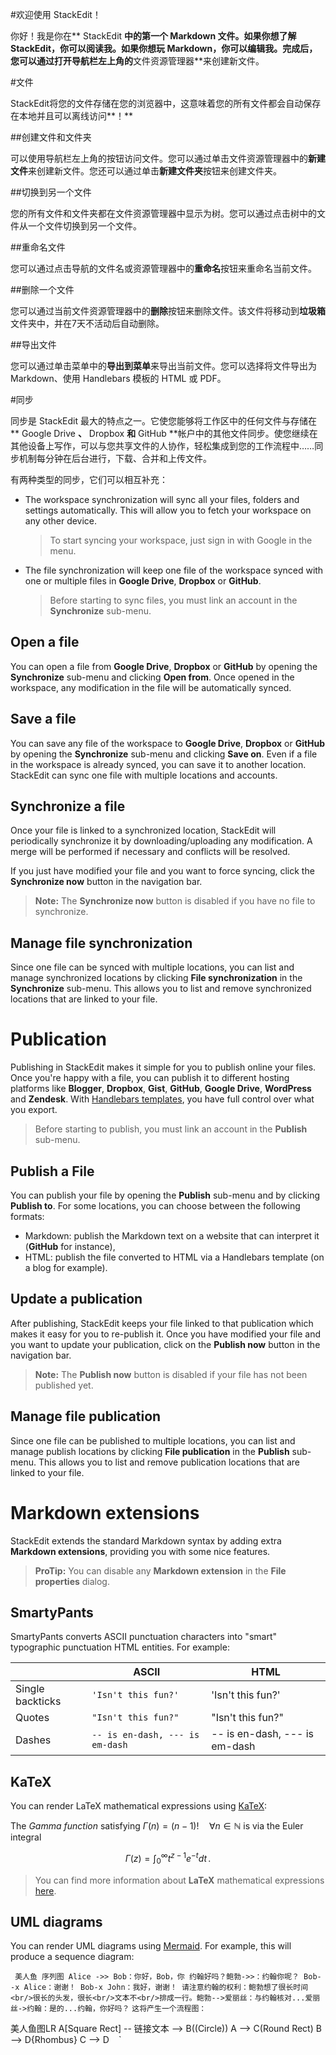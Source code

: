 #欢迎使用 StackEdit！

你好！我是你在** StackEdit **中的第一个 Markdown 文件。如果你想了解 StackEdit，你可以阅读我。如果你想玩 Markdown，你可以编辑我。完成后，您可以通过打开导航栏左上角的**文件资源管理器**来创建新文件。


#文件

StackEdit将您的文件存储在您的浏览器中，这意味着您的所有文件都会自动保存在本地并且可以离线访问**！**

##创建文件和文件夹

可以使用导航栏左上角的按钮访问文件。您可以通过单击文件资源管理器中的**新建文件**来创建新文件。您还可以通过单击**新建文件夹**按钮来创建文件夹。

##切换到另一个文件

您的所有文件和文件夹都在文件资源管理器中显示为树。您可以通过点击树中的文件从一个文件切换到另一个文件。

##重命名文件

您可以通过点击导航的文件名或资源管理器中的**重命名**按钮来重命名当前文件。

##删除一个文件

您可以通过当前文件资源管理器中的**删除**按钮来删除文件。该文件将移动到**垃圾箱**文件夹中，并在7天不活动后自动删除。

##导出文件

您可以通过单击菜单中的**导出到菜单**来导出当前文件。您可以选择将文件导出为 Markdown、使用 Handlebars 模板的 HTML 或 PDF。


#同步

同步是 StackEdit 最大的特点之一。它使您能够将工作区中的任何文件与存储在** Google Drive **、** Dropbox **和** GitHub **帐户中的其他文件同步。使您继续在其他设备上写作，可以与您共享文件的人协作，轻松集成到您的工作流程中……同步机制每分钟在后台进行，下载、合并和上传文件。

有两种类型的同步，它们可以相互补充：

- The workspace synchronization will sync all your files, folders and settings automatically. This will allow you to fetch your workspace on any other device.
	> To start syncing your workspace, just sign in with Google in the menu.

- The file synchronization will keep one file of the workspace synced with one or multiple files in **Google Drive**, **Dropbox** or **GitHub**.
	> Before starting to sync files, you must link an account in the **Synchronize** sub-menu.

## Open a file

You can open a file from **Google Drive**, **Dropbox** or **GitHub** by opening the **Synchronize** sub-menu and clicking **Open from**. Once opened in the workspace, any modification in the file will be automatically synced.

## Save a file

You can save any file of the workspace to **Google Drive**, **Dropbox** or **GitHub** by opening the **Synchronize** sub-menu and clicking **Save on**. Even if a file in the workspace is already synced, you can save it to another location. StackEdit can sync one file with multiple locations and accounts.

## Synchronize a file

Once your file is linked to a synchronized location, StackEdit will periodically synchronize it by downloading/uploading any modification. A merge will be performed if necessary and conflicts will be resolved.

If you just have modified your file and you want to force syncing, click the **Synchronize now** button in the navigation bar.

> **Note:** The **Synchronize now** button is disabled if you have no file to synchronize.

## Manage file synchronization

Since one file can be synced with multiple locations, you can list and manage synchronized locations by clicking **File synchronization** in the **Synchronize** sub-menu. This allows you to list and remove synchronized locations that are linked to your file.


# Publication

Publishing in StackEdit makes it simple for you to publish online your files. Once you're happy with a file, you can publish it to different hosting platforms like **Blogger**, **Dropbox**, **Gist**, **GitHub**, **Google Drive**, **WordPress** and **Zendesk**. With [Handlebars templates](http://handlebarsjs.com/), you have full control over what you export.

> Before starting to publish, you must link an account in the **Publish** sub-menu.

## Publish a File

You can publish your file by opening the **Publish** sub-menu and by clicking **Publish to**. For some locations, you can choose between the following formats:

- Markdown: publish the Markdown text on a website that can interpret it (**GitHub** for instance),
- HTML: publish the file converted to HTML via a Handlebars template (on a blog for example).

## Update a publication

After publishing, StackEdit keeps your file linked to that publication which makes it easy for you to re-publish it. Once you have modified your file and you want to update your publication, click on the **Publish now** button in the navigation bar.

> **Note:** The **Publish now** button is disabled if your file has not been published yet.

## Manage file publication

Since one file can be published to multiple locations, you can list and manage publish locations by clicking **File publication** in the **Publish** sub-menu. This allows you to list and remove publication locations that are linked to your file.


# Markdown extensions

StackEdit extends the standard Markdown syntax by adding extra **Markdown extensions**, providing you with some nice features.

> **ProTip:** You can disable any **Markdown extension** in the **File properties** dialog.


## SmartyPants

SmartyPants converts ASCII punctuation characters into "smart" typographic punctuation HTML entities. For example:

|                |ASCII                          |HTML                         |
|----------------|-------------------------------|-----------------------------|
|Single backticks|`'Isn't this fun?'`            |'Isn't this fun?'            |
|Quotes          |`"Isn't this fun?"`            |"Isn't this fun?"            |
|Dashes          |`-- is en-dash, --- is em-dash`|-- is en-dash, --- is em-dash|


## KaTeX

You can render LaTeX mathematical expressions using [KaTeX](https://khan.github.io/KaTeX/):

The *Gamma function* satisfying $\Gamma(n) = (n-1)!\quad\forall n\in\mathbb N$ is via the Euler integral

$$
\Gamma(z) = \int_0^\infty t^{z-1}e^{-t}dt\,.
$$

> You can find more information about **LaTeX** mathematical expressions [here](http://meta.math.stackexchange.com/questions/5020/mathjax-basic-tutorial-and-quick-reference).


## UML diagrams

You can render UML diagrams using [Mermaid](https://mermaidjs.github.io/). For example, this will produce a sequence diagram:

` ` `美人鱼
序列图
Alice ->> Bob：你好，Bob，你
约翰好吗？鲍勃->>：约翰你呢？
Bob--x Alice：谢谢！
Bob-x John：我好，谢谢！
请注意约翰的权利：鲍勃想了很长时间<br/>很长的头发，很长<br/>文本不<br/>排成一行。鲍勃-->爱丽丝：与约翰核对...爱丽丝->约翰：是的...约翰，你好吗？` `这将产生一个流程图：` ` `







美人鱼图LR A[Square Rect] -- 链接文本 --> B((Circle)) A --> C(Round Rect) B --> D{Rhombus} C --> D ` ` `






<!--stackedit_data:
eyJoaXN0b3J5IjpbLTQ0ODg2NjQ1XX0=
-->